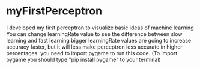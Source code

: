 # myFirstPerceptron
I developed my first perceptron to visualize basic ideas of machine learning
You can change learningRate value to see the difference between slow learning and fast learning bigger learningRate values are going to increase accuracy faster, but it will less make perceptron less accurate in higher percentages.
you need to import pygame to run this code. (To import pygame you should type "pip install pygame" to your terminal)
